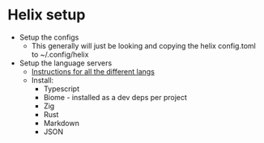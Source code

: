 # Helix setup
- Setup the configs
	- This generally will just be looking and copying the helix config.toml to ~/.config/helix 
- Setup the language servers
	- [Instructions for all the different langs](https://github.com/helix-editor/helix/wiki/How-to-install-the-default-language-servers)
	- Install:
		- Typescript
		- Biome - installed as a dev deps per project
		- Zig
		- Rust
		- Markdown
		- JSON
